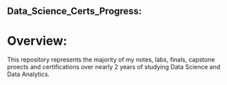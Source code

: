 ## Data_Science_Certs_Progress:

# Overview:
This repository represents the majority of my notes, labs, finals, capstone proects and certifications over nearly 2 years of studying Data Science and Data Analytics. 

